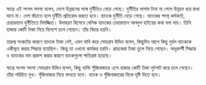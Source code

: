 স্বতন্ত্র এই সংসদ সদস্য বলেন, দেশে উন্নয়নের সঙ্গে দুর্নীতিও বেড়ে গেছে। দুর্নীতির লাগাম টানা না গেলে উন্নয়ন ধরে রাখা যাবে না। দেশ বাঁচাতে হলে দুর্নীতি প্রতিরোধ করতে হবে। ব্যাংকে দুর্নীতি বেড়ে গেছে। ব্যাংকের পদস্থ কর্মকর্তা, চেয়ারম্যান দুর্নীতিতে নিমজ্জিত। উদাহরণ হিসেবে বেসিক ব্যাংকের চেয়ারম্যান আবদুল হাইয়ের কথা বলা যায়। তিনি হাজার কোটি টাকা নিয়ে বিদেশে চলে গেছেন। তাঁর বিচার হয়নি।

তারল্য সংকটের কারণে ব্যাংকে টাকা নেই, এমন দাবি করে সোহরাব উদ্দিন বলেন, কিছুদিন আগে কিছু দুর্বল ব্যাংককে একীভূত করার সিদ্ধান্ত হয়েছিল। কিন্তু তা এখনো কার্যকর হয়নি। গ্রাহকেরা টাকা তুলে নিয়ে গেছেন। অদূরদর্শী সিদ্ধান্ত ও ব্যাংকের নাম প্রকাশ করার কারণে ব্যাংকগুলো ক্ষতিগ্রস্ত হয়েছে।

স্বতন্ত্র সংসদ সদস্য সোহরাব উদ্দিন বলেন, কিছু ব্যক্তি পুঁজিবাজারে এসে হাজার কোটি টাকা লুটপাট করে চলে গেছেন। তাঁরা পরিচিত মুখ। পুঁজিবাজার নিয়ে ভাবতে হবে। ব্যাংক ও পুঁজিবাজারের দিকে দৃষ্টি দিতে হবে।
